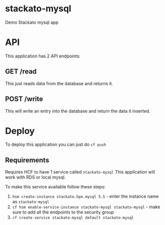 # stackato-mysql
Demo Stackato mysql app

# API 
This application has 2 API endpoints:

## GET /read
This just reads data from the database and returns it.

## POST /write
This will write an entry into the database and return the data it inserted.

# Deploy
To deploy this application you can just do `cf push`

## Requirements
Requires HCF to have 1 service called `stackato-mysql`
This application will work with RDS or local mysql.

To make this service available follow these steps:
1. `hsm create-instance stackato.hpe.mysql 5.5` - enter the instance name as `stackato-mysql`
2. `cf hsm enable-service-instance stackato-mysql stackato-mysql` - make sure to add all the endpoints to the security group 
3. `cf create-service stackato-mysql default stackato-mysql`
